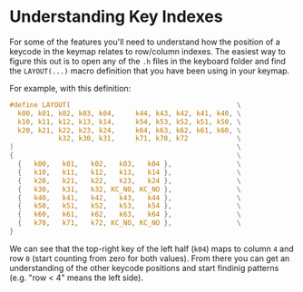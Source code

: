 # Understanding Key Indexes

For some of the features you'll need to understand how the position of a keycode in the keymap relates to row/column indexes. The easiest way to figure this out is to open any of the `.h` files in the keyboard folder and find the `LAYOUT(...)` macro definition that you have been using in your keymap.

For example, with this definition:
```C
#define LAYOUT(                                         \
  k00, k01, k02, k03, k04,     k44, k43, k42, k41, k40, \
  k10, k11, k12, k13, k14,     k54, k53, k52, k51, k50, \
  k20, k21, k22, k23, k24,     k64, k63, k62, k61, k60, \
            k32, k30, k31,     k71, k70, k72            \
)                                                       \
{                                                       \
  {   k00,   k01,   k02,   k03,   k04 },                \
  {   k10,   k11,   k12,   k13,   k14 },                \
  {   k20,   k21,   k22,   k23,   k24 },                \
  {   k30,   k31,   k32, KC_NO, KC_NO },                \
  {   k40,   k41,   k42,   k43,   k44 },                \
  {   k50,   k51,   k52,   k53,   k54 },                \
  {   k60,   k61,   k62,   k63,   k64 },                \
  {   k70,   k71,   k72, KC_NO, KC_NO },                \
}
```
We can see that the top-right key of the left half (`k04`) maps to column `4` and row `0` (start counting from zero for both values). From there you can get an understanding of the other keycode positions and start findinig patterns (e.g. "row < 4" means the left side).